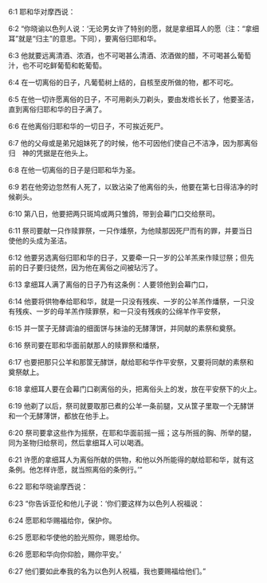 <a id="1"></a>6:1  耶和华对摩西说：  

<a id="2"></a>6:2  “你晓谕以色列人说：‘无论男女许了特别的愿，就是拿细耳人的愿（注：“拿细耳”就是“归主”的意思。下同），要离俗归耶和华。  

<a id="3"></a>6:3  他就要远离清酒、浓酒，也不可喝甚么清酒、浓酒做的醋，不可喝甚么葡萄汁，也不可吃鲜葡萄和乾葡萄。  

<a id="4"></a>6:4  在一切离俗的日子，凡葡萄树上结的，自核至皮所做的物，都不可吃。  

<a id="5"></a>6:5  在他一切许愿离俗的日子，不可用剃头刀剃头，要由发绺长长了，他要圣洁，直到离俗归耶和华的日子满了。  

<a id="6"></a>6:6  在他离俗归耶和华的一切日子，不可挨近死尸。  

<a id="7"></a>6:7  他的父母或是弟兄姐妹死了的时候，他不可因他们使自己不洁净，因为那离俗归　神的凭据是在他头上。  

<a id="8"></a>6:8  在他一切离俗的日子是归耶和华为圣。  

<a id="9"></a>6:9  若在他旁边忽然有人死了，以致沾染了他离俗的头，他要在第七日得洁净的时候剃头。  

<a id="10"></a>6:10  第八日，他要把两只斑鸠或两只雏鸽，带到会幕门口交给祭司。  

<a id="11"></a>6:11  祭司要献一只作赎罪祭，一只作燔祭，为他赎那因死尸而有的罪，并要当日使他的头成为圣洁。  

<a id="12"></a>6:12  他要另选离俗归耶和华的日子，又要牵一只一岁的公羊羔来作赎愆祭；但先前的日子要归徒然，因为他在离俗之间被玷污了。  

<a id="13"></a>6:13  拿细耳人满了离俗的日子乃有这条例：人要领他到会幕门口，  

<a id="14"></a>6:14  他要将供物奉给耶和华，就是一只没有残疾、一岁的公羊羔作燔祭，一只没有残疾、一岁的母羊羔作赎罪祭，和一只没有残疾的公绵羊作平安祭，  

<a id="15"></a>6:15  并一筐子无酵调油的细面饼与抹油的无酵薄饼，并同献的素祭和奠祭。  

<a id="16"></a>6:16  祭司要在耶和华面前献那人的赎罪祭和燔祭，  

<a id="17"></a>6:17  也要把那只公羊和那筐无酵饼，献给耶和华作平安祭，又要将同献的素祭和奠祭献上。  

<a id="18"></a>6:18  拿细耳人要在会幕门口剃离俗的头，把离俗头上的发，放在平安祭下的火上。　  

<a id="19"></a>6:19  他剃了以后，祭司就要取那已煮的公羊一条前腿，又从筐子里取一个无酵饼和一个无酵薄饼，都放在他手上。  

<a id="20"></a>6:20  祭司要拿这些作为摇祭，在耶和华面前摇一摇；这与所摇的胸、所举的腿，同为圣物归给祭司，然后拿细耳人可以喝酒。  

<a id="21"></a>6:21  许愿的拿细耳人为离俗所献的供物，和他以外所能得的献给耶和华，就有这条例。他怎样许愿，就当照离俗的条例行。’”  

<a id="22"></a>6:22  耶和华晓谕摩西说：  

<a id="23"></a>6:23  “你告诉亚伦和他儿子说：‘你们要这样为以色列人祝福说：  

<a id="24"></a>6:24  愿耶和华赐福给你，保护你。  

<a id="25"></a>6:25  愿耶和华使他的脸光照你，赐恩给你。  

<a id="26"></a>6:26  愿耶和华向你仰脸，赐你平安。’  

<a id="27"></a>6:27  他们要如此奉我的名为以色列人祝福，我也要赐福给他们。”  
